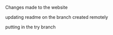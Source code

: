 Changes made to the website

updating readme on the branch created remotely

putting in the try branch
